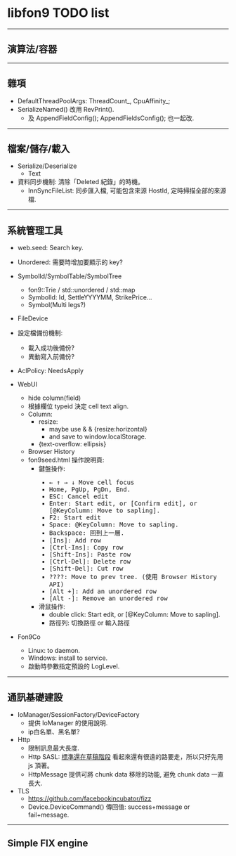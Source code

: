 libfon9 TODO list
=======================

---------------------------------------
## 演算法/容器
---------------------------------------
## 雜項
* DefaultThreadPoolArgs: ThreadCount_, CpuAffinity_;
* SerializeNamed() 改用 RevPrint().
  * 及 AppendFieldConfig(); AppendFieldsConfig(); 也一起改.

---------------------------------------
## 檔案/儲存/載入
* Serialize/Deserialize
  * Text
* 資料同步機制: 清除「Deleted 紀錄」的時機。
  * InnSyncFileList: 同步匯入檔, 可能包含來源 HostId, 定時掃描全部的來源檔.
---------------------------------------
## 系統管理工具


* web.seed: Search key.
* Unordered: 需要時增加要顯示的 key?

* SymbolId/SymbolTable/SymbolTree
  * fon9::Trie / std::unordered / std::map
  * SymbolId: Id, SettleYYYYMM, StrikePrice...
  * Symbol(Multi legs?)


* FileDevice


* 設定檔備份機制:
  * 載入成功後備份?
  * 異動寫入前備份?
* AclPolicy: NeedsApply


* WebUI
  * hide column(field)
  * 根據欄位 typeid 決定 cell text align.
  * Column:
    * resize:
      * maybe use <colgroup> & <col> & {resize:horizontal}
      * and save to window.localStorage.
    * {text-overflow: ellipsis}
  * Browser History
  * fon9seed.html 操作說明頁:
    * 鍵盤操作: <kbd>
      * ← ↑ → ↓ Move cell focus
      * Home, PgUp, PgDn, End.
      * ESC:   Cancel edit
      * Enter: Start edit, or [Confirm edit], or [@KeyColumn: Move to sapling].
      * F2:    Start edit
      * Space: @KeyColumn: Move to sapling.
      * Backspace: 回到上一層.
      * [Ins]:       Add row
      * [Ctrl-Ins]:  Copy row
      * [Shift-Ins]: Paste row
      * [Ctrl-Del]:  Delete row
      * [Shift-Del]: Cut row
      * ????:  Move to prev tree. (使用 Browser History API)
      * [Alt +]: Add an unordered row
      * [Alt -]: Remove an unordered row
    * 滑鼠操作:
      * double click: Start edit, or [@KeyColumn: Move to sapling].
      * 路徑列: 切換路徑 or 輸入路徑
* Fon9Co
  * Linux: to daemon.
  * Windows: install to service.
  * 啟動時參數指定預設的 LogLevel.

---------------------------------------
## 通訊基礎建設
* IoManager/SessionFactory/DeviceFactory
  * 提供 IoManager 的使用說明.
  * ip白名單、黑名單?
* Http
  * 限制訊息最大長度.
  * Http SASL: [標準還在草稿階段](https://tools.ietf.org/id/draft-vanrein-httpauth-sasl-00.html)
    看起來還有很遠的路要走，所以只好先用 js 頂著。
  * HttpMessage 提供可將 chunk data 移除的功能, 避免 chunk data 一直長大.
* TLS
  * https://github.com/facebookincubator/fizz
  * Device.DeviceCommand() 傳回值: success+message or fail+message.
---------------------------------------
## Simple FIX engine
